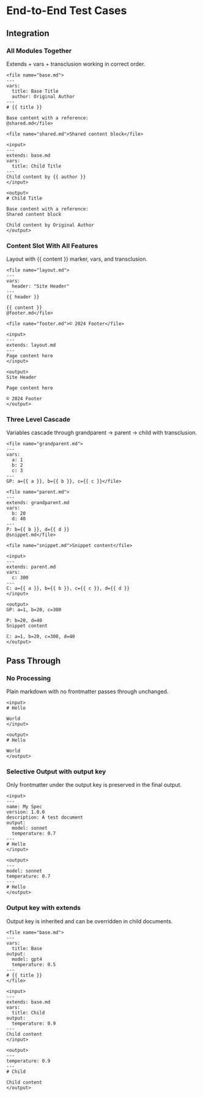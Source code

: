 # End-to-End Test Cases

## Integration

### All Modules Together

Extends + vars + transclusion working in correct order.

```
<file name="base.md">
---
vars:
  title: Base Title
  author: Original Author
---
# {{ title }}

Base content with a reference:
@shared.md</file>

<file name="shared.md">Shared content block</file>

<input>
---
extends: base.md
vars:
  title: Child Title
---
Child content by {{ author }}
</input>

<output>
# Child Title

Base content with a reference:
Shared content block

Child content by Original Author
</output>
```

### Content Slot With All Features

Layout with {{ content }} marker, vars, and transclusion.

```
<file name="layout.md">
---
vars:
  header: "Site Header"
---
{{ header }}

{{ content }}
@footer.md</file>

<file name="footer.md">© 2024 Footer</file>

<input>
---
extends: layout.md
---
Page content here
</input>

<output>
Site Header

Page content here

© 2024 Footer
</output>
```

### Three Level Cascade

Variables cascade through grandparent → parent → child with transclusion.

```
<file name="grandparent.md">
---
vars:
  a: 1
  b: 2
  c: 3
---
GP: a={{ a }}, b={{ b }}, c={{ c }}</file>

<file name="parent.md">
---
extends: grandparent.md
vars:
  b: 20
  d: 40
---
P: b={{ b }}, d={{ d }}
@snippet.md</file>

<file name="snippet.md">Snippet content</file>

<input>
---
extends: parent.md
vars:
  c: 300
---
C: a={{ a }}, b={{ b }}, c={{ c }}, d={{ d }}
</input>

<output>
GP: a=1, b=20, c=300

P: b=20, d=40
Snippet content

C: a=1, b=20, c=300, d=40
</output>
```

## Pass Through

### No Processing

Plain markdown with no frontmatter passes through unchanged.

```
<input>
# Hello

World
</input>

<output>
# Hello

World
</output>
```

### Selective Output with output key

Only frontmatter under the output key is preserved in the final output.

```
<input>
---
name: My Spec
version: 1.0.0
description: A test document
output:
  model: sonnet
  temperature: 0.7
---
# Hello
</input>

<output>
---
model: sonnet
temperature: 0.7
---
# Hello
</output>
```

### Output key with extends

Output key is inherited and can be overridden in child documents.

```
<file name="base.md">
---
vars:
  title: Base
output:
  model: gpt4
  temperature: 0.5
---
# {{ title }}
</file>

<input>
---
extends: base.md
vars:
  title: Child
output:
  temperature: 0.9
---
Child content
</input>

<output>
---
temperature: 0.9
---
# Child

Child content
</output>
```